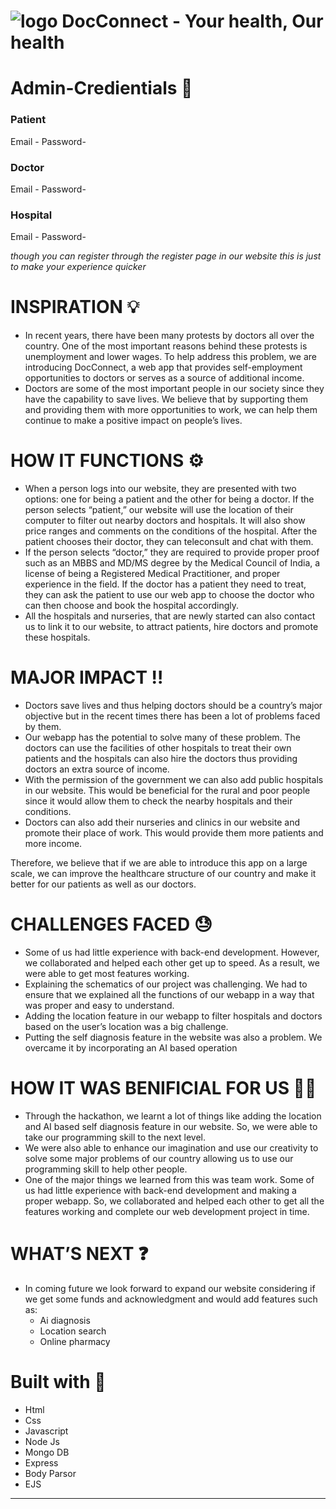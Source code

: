 # ![logo](https://imgur.com/a/jBScnvp) DocConnect - Your health, Our health


# Admin-Credientials 🔑

### Patient
 Email - 
 Password-

### Doctor
 Email - 
 Password-

### Hospital
 Email - 
 Password-

*though you can register through the register page in our website this is just to make your experience quicker*

# INSPIRATION 💡

-   In recent years, there have been many protests by doctors all over the country. One of the most important reasons behind these protests is unemployment and lower wages. To help address this problem, we are introducing DocConnect, a web app that provides self-employment opportunities to doctors or serves as a source of additional income.
-   Doctors are some of the most important people in our society since they have the capability to save lives. We believe that by supporting them and providing them with more opportunities to work, we can help them continue to make a positive impact on people’s lives.

# HOW IT FUNCTIONS ⚙️

-   When a person logs into our website, they are presented with two options: one for being a patient and the other for being a doctor. If the person selects “patient,” our website will use the location of their computer to filter out nearby doctors and hospitals. It will also show price ranges and comments on the conditions of the hospital. After the patient chooses their doctor, they can teleconsult and chat with them.
-   If the person selects “doctor,” they are required to provide proper proof such as an MBBS and MD/MS degree by the Medical Council of India, a license of being a Registered Medical Practitioner, and proper experience in the field. If the doctor has a patient they need to treat, they can ask the patient to use our web app to choose the doctor who can then choose and book the hospital accordingly.
-   All the hospitals and nurseries, that are newly started can also contact us to link it to our website, to attract patients, hire doctors and promote these hospitals.

# MAJOR IMPACT ‼️

-   Doctors save lives and thus helping doctors should be a country’s major objective but in the recent times there has been a lot of problems faced by them.
-   Our webapp has the potential to solve many of these problem. The doctors can use the facilities of other hospitals to treat their own patients and the hospitals can also hire the doctors thus providing doctors an extra source of income.
-   With the permission of the government we can also add public hospitals in our website. This would be beneficial for the rural and poor people since it would allow them to check the nearby hospitals and their conditions.
-   Doctors can also add their nurseries and clinics in our website and promote their place of work. This would provide them more patients and more income.

Therefore, we believe that if we are able to introduce this app on a large scale, we can improve the healthcare structure of our country and make it better for our patients as well as our doctors.

# CHALLENGES FACED 😓

-   Some of us had little experience with back-end development. However, we collaborated and helped each other get up to speed. As a result, we were able to get most features working.
-   Explaining the schematics of our project was challenging. We had to ensure that we explained all the functions of our webapp in a way that was proper and easy to understand.
-   Adding the location feature in our webapp to filter hospitals and doctors based on the user’s location was a big challenge.
-   Putting the self diagnosis feature in the website was also a problem. We overcame it by incorporating an AI based operation


# HOW IT WAS BENIFICIAL FOR US 🧑‍💻


-   Through the hackathon, we learnt a lot of things like adding the location and AI based self diagnosis feature in our website. So, we were able to take our programming skill to the next level.
-   We were also able to enhance our imagination and use our creativity to solve some major problems of our country allowing us to use our programming skill to help other people.
-   One of the major things we learned from this was team work. Some of us had little experience with back-end development and making a proper webapp. So, we collaborated and helped each other to get all the features working and complete our web development project in time.

# WHAT’S NEXT ❓

- In coming future we look forward to expand our website considering if we get some funds and acknowledgment and would add features such as:
	- Ai diagnosis
	- Location search
	- Online pharmacy

# Built with 🔩

- Html
- Css
- Javascript
- Node Js
- Mongo DB
- Express
- Body Parsor
- EJS

---
